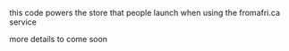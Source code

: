 this code powers the store that people launch when using the fromafri.ca service

more details to come soon
